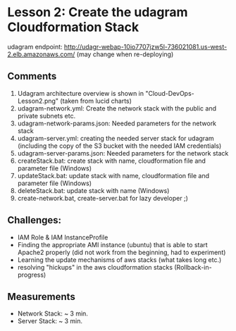 # Lesson 2: Create the udagram Cloudformation Stack

udagram endpoint: http://udagr-webap-10io7707jzw5l-736021081.us-west-2.elb.amazonaws.com/ (may change when re-deploying)

## Comments

1. Udagram architecture overview is shown in "Cloud-DevOps-Lesson2.png" (taken from lucid charts)
2. udagram-network.yml: Create the network stack with the public and private subnets etc.
3. udagram-network-params.json: Needed parameters for the network stack
4. udagram-server.yml: creating the needed server stack for udagram (including the copy of the S3 bucket with the needed IAM credentials)
5. udagram-server-params.json: Needed parameters for the network stack
6. createStack.bat: create stack with name, cloudformation file and parameter file (Windows)
7. updateStack.bat: update stack with name, cloudformation file and parameter file (Windows)
8. deleteStack.bat: update stack with name (Windows)
9. create-network.bat, create-server.bat for lazy developer ;)

## Challenges: 
- IAM Role & IAM InstanceProfile
- Finding the appropriate AMI instance (ubuntu) that is able to start Apache2 properly (did not work from the beginning, had to experiment)
- Learning the update mechanisms of aws stacks (what takes long etc.)
- resolving "hickups" in the aws cloudformation stacks (Rollback-in-progress)

## Measurements
- Network Stack: ~ 3 min.
- Server Stack: ~ 3 min.
